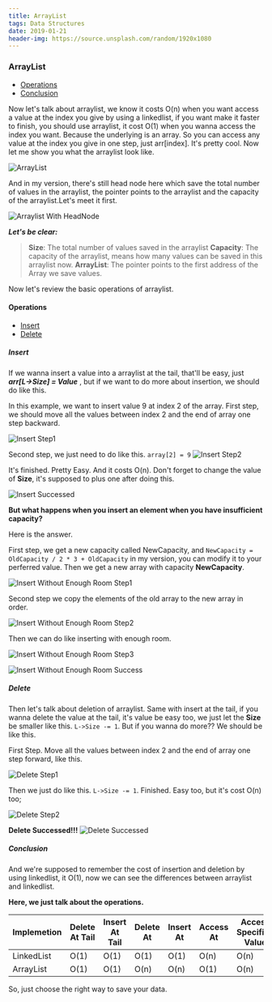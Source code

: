 ```yaml
---
title: ArrayList
tags: Data Structures
date: 2019-01-21
header-img: https://source.unsplash.com/random/1920x1080
---
```

### ArrayList

- [Operations](#arraylist_operations)
- [Conclusion](#arraylist_conclusion)

Now let's talk about arraylist, we know it costs O(n) when you want access a value at the index you give by using a linkedlist, if you want make it faster to finish, you should use arraylist, it cost O(1) when you wanna access the index you want. Because the underlying is an array. So you can access any value at the index you give in one step, just arr[index]. It's pretty cool. Now let me show you what the arraylist look like.

<!-- more -->

![ArrayList](https://i.loli.net/2019/01/21/5c450c2d54ec5.png)

And in my version, there's still head node here which save the total number of values in the arraylist, the pointer points to the arraylist and the capacity of the arraylist.Let's meet it first.

![Arraylist With HeadNode](https://i.loli.net/2019/01/21/5c450c2d7ffc3.png)

***Let's be clear:***

> **Size**: The total number of values saved in the arraylist
> **Capacity**: The capacity of the arraylist, means how many values can be saved in this arraylist now.
> **ArrayList**: The pointer points to the first address of the Array we save values.

Now let's review the basic operations of arraylist.

<h4 id="arraylist_operations">Operations</h4>

- [Insert](#arraylist_insert)
- [Delete](#arraylist_delete)

<h5 id="arraylist_insert">Insert</h5>

If we wanna insert a value into a arraylist at the tail, that'll be easy, just ***arr[L->Size] = Value*** , but if we want to do more about insertion, we should do like this.

In this example, we want to insert value 9 at index 2 of the array.
First step, we should move all the values between index 2 and the end of array one step backward.

![Insert Step1](https://i.loli.net/2019/01/21/5c450c2daabf7.png)

Second step, we just need to do like this. ```array[2] = 9```
![Insert Step2](https://i.loli.net/2019/01/21/5c450c2da7c8d.png)

It's finished. Pretty Easy. And it costs O(n). Don't forget to change the value of **Size**, it's supposed to plus one after doing this.

![Insert Successed](https://i.loli.net/2019/01/21/5c450c2d7bdd4.png)

**But what happens when you insert an element when you have insufficient capacity?**

Here is the answer.

First step, we get a new capacity called NewCapacity, and ```NewCapacity = OldCapacity / 2 * 3 + OldCapacity``` in my version, you can modify it to your perferred value. Then we get a new array with capacity **NewCapacity**.

![Insert Without Enough Room Step1](https://i.loli.net/2019/01/21/5c450c2d9d61d.png)

Second step we copy the elements of the old array to the new array in order.

![Insert Without Enough Room Step2](https://i.loli.net/2019/01/21/5c450c2d9ffca.png)

Then we can do like inserting with enough room.

![Insert Without Enough Room Step3](https://i.loli.net/2019/01/21/5c450c6660c01.png)

![Insert Without Enough Room Success](https://i.loli.net/2019/01/21/5c450c665e56e.png)

<h5 id="arraylist_delete">Delete</h5>

Then let's talk about deletion of arraylist. Same with insert at the tail, if you wanna delete the value at the tail, it's value be easy too, we just let the **Size** be smaller like this. ```L->Size -= 1```. But if you wanna do more?? We should be like this.

First Step. Move all the values between index 2 and the end of array one step forward, like this.

![Delete Step1](https://i.loli.net/2019/01/21/5c450c2da4bb0.png)

Then we just do like this. ```L->Size -= 1```. Finished. Easy too, but it's cost O(n) too;

![Delete Step2](https://i.loli.net/2019/01/21/5c450c2dadbf1.png)

**Delete Successed!!!**
![Delete Successed](https://i.loli.net/2019/01/21/5c450c2d7ddc4.png)

<h5 id="arraylist_conclusion">Conclusion</h5>

And we're supposed to remember the cost of insertion and deletion by using linkedlist, it O(1), now we can see the differences between arraylist and linkedlist.

**Here, we just talk about the operations.**

| Implemetion | Delete At Tail | Insert At Tail | Delete At | Insert At | Access At | Access Specified Value |
| --- | --- | --- | --- | --- | --- | --- |
| LinkedList | O(1) | O(1) | O(1) | O(1) | O(n) | O(n) |
| ArrayList | O(1) | O(1) | O(n) | O(n) | O(1) | O(n) |

So, just choose the right way to save your data.